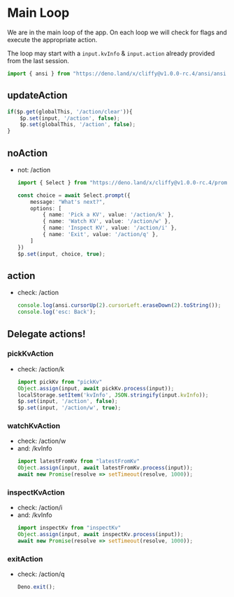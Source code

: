 # Main Loop

We are in the main loop of the app. On each loop we will check for flags and execute the appropriate action.

The loop may start with a `input.kvInfo` & `input.action` already provided from the last session.

```ts
import { ansi } from "https://deno.land/x/cliffy@v1.0.0-rc.4/ansi/ansi.ts";
```

## updateAction
```ts skip
if($p.get(globalThis, '/action/clear')){
    $p.set(input, '/action', false);
    $p.set(globalThis, '/action', false);
}
```

## noAction
- not: /action
    ```ts skip
    import { Select } from "https://deno.land/x/cliffy@v1.0.0-rc.4/prompt/select.ts";

    const choice = await Select.prompt({
        message: "What's next?",
        options: [
            { name: 'Pick a KV', value: '/action/k' },
            { name: 'Watch KV', value: '/action/w' },
            { name: 'Inspect KV', value: '/action/i' },
            { name: 'Exit', value: '/action/q' },
        ]
    })
    $p.set(input, choice, true);
    ```

## action
- check: /action
    ```ts
    console.log(ansi.cursorUp(2).cursorLeft.eraseDown(2).toString());
    console.log('esc: Back');
    ```

## Delegate actions!

### pickKvAction
- check: /action/k
    ```ts
    import pickKv from "pickKv"
    Object.assign(input, await pickKv.process(input));
    localStorage.setItem('kvInfo', JSON.stringify(input.kvInfo));
    $p.set(input, '/action', false);
    $p.set(input, '/action/w', true);
    ```

### watchKvAction
- check: /action/w
- and: /kvInfo
    ```ts
    import latestFromKv from "latestFromKv"
    Object.assign(input, await latestFromKv.process(input));
    await new Promise(resolve => setTimeout(resolve, 1000));
    ```

### inspectKvAction
- check: /action/i
- and: /kvInfo
    ```ts
    import inspectKv from "inspectKv"
    Object.assign(input, await inspectKv.process(input));
    await new Promise(resolve => setTimeout(resolve, 1000));
    ```

### exitAction
- check: /action/q
    ```ts
    Deno.exit();
    ```
